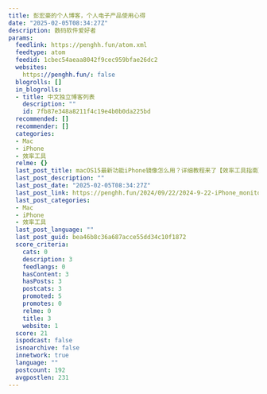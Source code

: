 ```yaml
---
title: 彭宏豪的个人博客，个人电子产品使用心得
date: "2025-02-05T08:34:27Z"
description: 数码软件爱好者
params:
  feedlink: https://penghh.fun/atom.xml
  feedtype: atom
  feedid: 1cbec54aeaa8042f9cec959bfae26dc2
  websites:
    https://penghh.fun/: false
  blogrolls: []
  in_blogrolls:
  - title: 中文独立博客列表
    description: ""
    id: 7fb87e348a8211f4c19e4b0b0da225bd
  recommended: []
  recommender: []
  categories:
  - Mac
  - iPhone
  - 效率工具
  relme: {}
  last_post_title: macOS15最新功能iPhone镜像怎么用？详细教程来了【效率工具指南】
  last_post_description: ""
  last_post_date: "2025-02-05T08:34:27Z"
  last_post_link: https://penghh.fun/2024/09/22/2024-9-22-iPhone_monitor/
  last_post_categories:
  - Mac
  - iPhone
  - 效率工具
  last_post_language: ""
  last_post_guid: bea46b8c36a687acce55dd34c10f1872
  score_criteria:
    cats: 0
    description: 3
    feedlangs: 0
    hasContent: 3
    hasPosts: 3
    postcats: 3
    promoted: 5
    promotes: 0
    relme: 0
    title: 3
    website: 1
  score: 21
  ispodcast: false
  isnoarchive: false
  innetwork: true
  language: ""
  postcount: 192
  avgpostlen: 231
---
```

